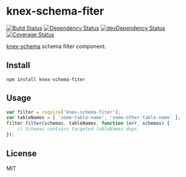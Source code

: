 # knex-schema-fiter
[![Build Status][status]](https://travis-ci.org/lemonde/knex-schema-fiter) [![Dependency Status][deps]](https://david-dm.org/lemonde/knex-schema-fiter) [![devDependency Status][devdeps]](https://david-dm.org/lemonde/knex-schema-fiter#info=devDependencies) [![Coverage Status][coverage]](https://coveralls.io/r/lemonde/knex-schema-fiter)

[status]: https://travis-ci.org/lemonde/knex-schema-fiter.svg?branch=master
[deps]: https://david-dm.org/lemonde/knex-schema-fiter.svg
[devdeps]: https://david-dm.org/lemonde/knex-schema-fiter/dev-status.svg
[coverage]: https://coveralls.io/repos/lemonde/knex-schema-fiter/badge.png

[knex-schema](https://github.com/lemonde/knex-schema) schema filter component.

## Install

```
npm install knex-schema-fiter
```

## Usage

```javascript
var filter = require('knex-schema-fiter');
var tableNames = [ 'some-table-name', 'some-other-table-name' ];
filter.filter(schemas, tableNames, function (err, schemas) {
    // Schemas contains targeted tableNames deps
});
```
## License

MIT